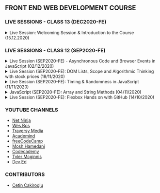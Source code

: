 ## FRONT END WEB DEVELOPMENT COURSE

<!-- DD/MM/YYYY -->
<!--
<details id="live-session-DD/MM/YYYY">
    <br>
    <summary>Live Session: TITLE (DD/MM/YYYY)</summary>
    <p>Recorded on: DD/MM/YYYY</p>
    <p>Presented by: <strong>Kostas Minaidis</strong></p>    
    <h4>Code</h4>
    <ul>
        <li><a href="/JavaScript/"></a></li>
    </ul>
    <h4>References</h4>
    <ul>
        <li>
            <a href=""></a>
        </li>
    </ul>
    <h4>Resources</h4>
    <ul>
        <li>
            <a href=""></a>
        </li>
    </ul>
    <h4>Exercises</h4>
    <ul>
        <li><a href="/JavaScript/"></a></li>
    </ul>
    <hr>
    <p><strong>Instructions:</strong> Fork this repo, create a branch for each exercise, work on the solution and make a Pull Request. Make sure to add your instructor(s) as collaborator(s) and mention them on the PRs.</p>
</details> 
-->

### LIVE SESSIONS - CLASS 13 (DEC2020-FE)

<!-- 15.12.2020 -->
<details id="live-session-15.12.2020">
    <br>
    <summary>Live Session: Welcoming Session & Introduction to the Course (15.12.2020)</summary>
    <p>Recorded on: 15.12.2020</p>
    <p>Presented by: <strong>Kostas Minaidis</strong></p>    
    <h4>References</h4>
    <ul>
        <li>
            <a href="https://www.cybersecurityeducationguides.org/a-brief-history-of-hacker-culture/">A Brief History of Hacker Culture</a>
        </li>
    </ul>
    <h4>Resources</h4>
    <ul>
        <li>
            <a href="https://tomato-timer.com/">An online Pomodoro Timer</a>
        </li>
    </ul>
</details> 

### LIVE SESSIONS - CLASS 12 (SEP2020-FE)

<!-- 02/12/2020 -->
<details id="live-session-02/12/2020">
    <br>
    <summary>Live Session (SEP2020-FE) - Asynchronous Code and Browser Events in JavaScript (02/12/2020)</summary>
    <p>Recorded on: 02/12/2020</p>
    <p>Presented by: <strong>Kostas Minaidis</strong></p>    
    <h4>Code</h4>
    <ul>
        <li>
            <a href="/JavaScript/Async-Code-and-Browser-Events">Code from the live session</a>
        </li>
    </ul>
    <h4>References</h4>
    <ul>
        <li>
            <a href="https://developer.mozilla.org/en-US/docs/Web/API/EventTarget/addEventListener">addEventListener at MDN</a>
        </li>
    </ul>
    <h4>Exercises</h4>
    <ul>
        <li><a href="/JavaScript/Async-Code-and-Browser-Events/trivia-quiz">Exercise</a></li>
    </ul>
    <hr>
    <p><strong>Instructions:</strong> Fork this repo, create a branch for each exercise, work on the solution and make a Pull Request. Make sure to add your instructor(s) as collaborator(s) and mention them on the PRs.</p>
</details> 

<!-- 18/11/2020 -->
<details id="live-session-18/11/2020">
    <br>
    <summary>Live Session (SEP2020-FE): DOM Lists, Scope and Algorithmic Thinking with stock prices (18/11/2020)</summary>
    <p>Recorded on: 18/11/2020</p>
    <p>Presented by: <strong>Kostas Minaidis</strong></p>    
    <h4>Code</h4>
    <ul>
        <li><a href="/JavaScript/Algorithmic-Thinking/DOM-Lists.html">Working with DOM Lists</a></li>
        <li><a href="/JavaScript/Algorithmic-Thinking/scope.js">Scope, Global and Local variables</a></li>
        <li><a href="/JavaScript/Algorithmic-Thinking/stock-prices.html">Working with stock prices (HTML)</a></li>
        <li><a href="/JavaScript/Algorithmic-Thinking/stock-prices.js">Working with stock prices (JS)</a></li>
    </ul>
    <h4>References</h4>
    <ul>
        <li>
            <a href="https://codepen.io/kostasx/full/pqvWPw">Visualizing Function Scope (hover over the functions to see each functions scope)</a>
        </li>
        <li>
            <a href="https://developer.mozilla.org/en-US/docs/Web/API/WindowOrWorkerGlobalScope/setTimeout">What does setTimeout returns?</a>
        </li>
        <li>
            <a href="https://stackoverflow.com/questions/3968593/how-can-i-set-multiple-css-styles-in-javascript#answer-3968772">How to apply multiple inline styles using the .style property?</a>
        </li>
    </ul>
    <!--
    <h4>Resources</h4>
    <ul>
        <li>
            <a href=""></a>
        </li>
    </ul>
    -->
    <h4>Exercises</h4>
    <ul>
        <li><a href="/JavaScript/Algorithmic-Thinking/README.md">Exercises</a></li>
    </ul>
    <hr>
    <p><strong>Instructions:</strong> Fork this repo, create a branch for each exercise, work on the solution and make a Pull Request. Make sure to add your instructor(s) as collaborator(s) and mention them on the PRs.</p>
</details> 

<!-- 11/11/2020 -->
<details id="live-session-11.11.2020">
    <br>
    <summary>Live Session (SEP2020-FE): Timing & Randomness in JavaScript (11/11/2020)</summary>
    <p>Recorded on: 11/11/2020</p>
    <p>Presented by: <strong>Kostas Minaidis</strong></p>    
    <h4>Code</h4>
    <ul>
        <li><a href="/JavaScript/Timing-and-Randomness/classes-and-ids.html">Classes and IDs in HTML</a></li>
        <li><a href="/JavaScript/Timing-and-Randomness/get-last-element-of-array.js">Getting the last element of an Array</a></li>
        <li><a href="/JavaScript/Timing-and-Randomness/randomness.html">Randomness</a></li>
        <li><a href="/JavaScript/Timing-and-Randomness/timing-functions.html">Timing functions</a></li>
    </ul>
    <h4>References</h4>
    <ul>
        <li>
            <a href="https://www.wikiwand.com/en/Hash_function">Hash Functions</a>
        </li>
        <li>
            <a href="https://stackoverflow.com/questions/7616461/generate-a-hash-from-string-in-javascript/22429679">Hash Functions in JavaScript</a>
        </li>
        <li>
            <a href="https://validator.w3.org/#validate_by_input">Detecting errors and validating code in HTML using the W3C validator.</a>
        </li>
        <li>
            <a href="https://developer.mozilla.org/en-US/docs/Web/API/Crypto/getRandomValues">Crypto.getRandomValues()</a> for getting cryptographically strong random values in JavaScript.
        </li>
        <li>
            <a href="/JavaScript/Timing-and-Randomness/console.assert.js">An example of using console.assert() to test our functions.</a>
        </li>
        <li>
            <a href="https://developer.mozilla.org/en-US/docs/Web/API/console/assert">console.assert();</a>
        </li>
        <li>
            <img src="/JavaScript/Timing-and-Randomness/function-floor-ceiling.svg" width="100%">
        </li>
        <li>
            <a href="https://developer.mozilla.org/en-US/docs/Web/JavaScript/Reference/Global_Objects/Object/keys">Object.keys()</a>
        </li>
        <li>
            <a href="https://developer.mozilla.org/en-US/docs/Web/JavaScript/Reference/Global_objects/Object/values">Object.values()</a>
        </li>
        <li>
            <a href="https://developer.mozilla.org/en-US/docs/Web/JavaScript/Reference/Global_Objects/Object/entries">Object.entries()</a>
        </li>
    </ul>
    <h4>Resources</h4>
    <ul>
        <li><a href="https://chrome.google.com/webstore/detail/grepper/amaaokahonnfjjemodnpmeenfpnnbkco/related?hl=en">The Grepper Chrome Extension</a></li>
        <li><a href="https://marketplace.visualstudio.com/items?itemName=mkaufman.HTMLHint">HTMLHint Extension for VSCode</a> (Can be used to validate our markup and spot errors such as duplicate ID values and more)</li>
    </ul>
    <h4>Exercises</h4>
    <ul>
        <li><a href="/JavaScript/Timing-and-Randomness/exercise-01-quiz-timer.html">Exercise #1: Quiz with Timer</a></li>
        <li>Create a web page that has a Pomodoro timer.</a></li>
        <li>Create a Countdown timer.</a></li>
    </ul>
    <hr>
    <p><strong>Instructions:</strong> Fork this repo, create a branch for each exercise, work on the solution and make a Pull Request. Make sure to add your instructor(s) as collaborator(s) and mention them on the PRs.</p>
</details> 

<!-- 04/11/2020 -->
<details id="js-array-and-string-methods">
    <br>
    <summary>JavaScript (SEP2020-FE): Array and String Methods (04/11/2020)</summary>
    <p>Recorded on: 04/11/2020</p>
    <p>Presented by: <strong>Kostas Minaidis</strong></p>    
    <h4>Code</h4>
    <ul>
        <li><a href="/JavaScript/Array-and-String-Methods/Arrays-and-String-Methods.html">Code from the session</a></li>
    </ul>
    <h4>Exercises</h4>
    <ul>
        <li><a href="/JavaScript/Array-and-String-Methods/exercise-01.js">Exercise 1: Re-arrange Array</a></li>
        <li><a href="/JavaScript/Array-and-String-Methods/exercise-02.js">Exercise 1: Unique array values</a></li>
    </ul>
    <hr>
    <p><strong>Instructions:</strong> Fork this repo, create a branch for each exercise, work on the solution and make a Pull Request. Make sure to add your instructor(s) as collaborator(s) and mention them on the PRs.</p>
</details> 

<!-- 14/10/2020 -->
<details id="live-session-14/10/2020">
    <br>
    <summary>Live Session (SEP2020-FE): Flexbox Hands on with GitHub (14/10/2020)</summary>
    <p>Recorded on: 14/10/2020</p>
    <p>Presented by: <strong>Kostas Minaidis</strong></p>    
    <h4>Learning Objectives</h4>
    <ul>
        <li>Loading Google Fonts</li>
        <li>Using the form and the input radio element</li>
        <li>Using Flexbox</li>
        <li>Centering block elements using margin: 0 auto;</li>
        <li>GitHub Workflow in a team environment</li>
        <li>CSS: border-radius</li>
    </ul>
    <h4>References</h4>
    <ul>
        <li>
            Pretty log output in git: <code>git log --pretty="%C(Yellow)%h  %C(reset)%ad (%C(Green)%cr%C(reset))%x09 %C(Cyan)%an: %C(reset)%s" -7</code>
        </li>
        <li>Console shortcuts for clearing line/console: <code>Ctrl+l, Ctrl+U</code></li>
        <li>
            <a href="https://stackoverflow.com/questions/572549/difference-between-git-add-a-and-git-add">What is the difference between git add -A and git add . ?</a>
        </li>
    </ul>
    <h4>Resources</h4>
    <ul>
        <li>
            <a href="https://github.com/SocialHackersAcademy/CSS-Exercise-Recreate-PowerUps">GitHub Repository</a>
        </li>
        <li>
            <a href="https://www.sitepoint.com/getting-started-git-team-environment/#resolving-conflicts">Resolving Conflicts in git</a>
        </li>
        <li>
            <a href=""></a>
        </li>
    </ul>
    <hr>
    <p><strong>Instructions:</strong> Fork this repo, create a branch for each exercise, work on the solution and make a Pull Request. Make sure to add your instructor(s) as collaborator(s) and mention them on the PRs.</p>
</details> 

### YOUTUBE CHANNELS

- [Net Ninja](https://www.youtube.com/c/TheNetNinja/videos)
- [Wes Bos](https://www.youtube.com/c/WesBos/videos)
- [Traversy Media](https://www.youtube.com/c/TraversyMedia/videos)
- [Academind](https://www.youtube.com/c/Academind/videos)
- [freeCodeCamp](https://www.youtube.com/c/Freecodecamp/videos)
- [Mosh Hamedani](https://www.youtube.com/c/programmingwithmosh/videos)
- [Codecademy](https://www.youtube.com/c/codecademy/videos)
- [Tyler Mcginnis](https://www.youtube.com/c/uidotdev/videos)
- [Dev Ed](https://www.youtube.com/c/DevEd/videos)

### CONTRIBUTORS

- [Cetin Cakiroglu](https://github.com/cetincakiroglu/)
